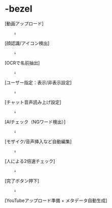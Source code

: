 # -bezel
[動画アップロード]

        ↓
        
[顔認識/アイコン検出]

        ↓
        
[OCRで名前抽出]

        ↓
        
[ユーザー指定：表示/非表示設定]

        ↓
        
[チャット音声読み上げ設定]

        ↓
        
[AIチェック（NGワード検出）]

        ↓
        
[モザイク/音声挿入など自動編集]

        ↓
        
[人による2倍速チェック]

        ↓
        
[完了ボタン押下]

        ↓
        
[YouTubeアップロード準備 + メタデータ自動生成]
